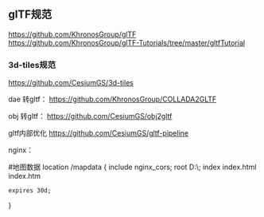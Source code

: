 #  

## glTF规范 
https://github.com/KhronosGroup/glTF
https://github.com/KhronosGroup/glTF-Tutorials/tree/master/gltfTutorial






















### 3d-tiles规范 
https://github.com/CesiumGS/3d-tiles


dae 转gltf：
https://github.com/KhronosGroup/COLLADA2GLTF

obj 转gltf：
https://github.com/CesiumGS/obj2gltf

gltf内部优化
https://github.com/CesiumGS/gltf-pipeline


nginx：

#地图数据
location /mapdata {
    include nginx_cors;
    root D:\\;
    index  index.html index.htm
    
    expires 30d;
}


















